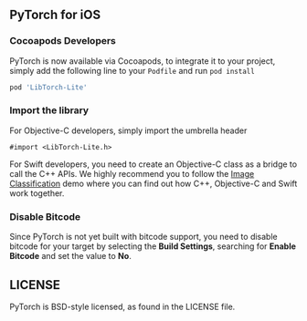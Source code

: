 ## PyTorch for iOS

### Cocoapods Developers

PyTorch is now available via Cocoapods, to integrate it to your project, simply add the following line to your `Podfile` and run `pod install`

```ruby
pod 'LibTorch-Lite'
```

### Import the library

For Objective-C developers, simply import the umbrella header

```
#import <LibTorch-Lite.h>
```

For Swift developers, you need to create an Objective-C class as a bridge to call the C++ APIs. We highly recommend you to follow the [Image Classification](https://github.com/pytorch/ios-demo-app/tree/master/PyTorchDemo) demo where you can find out how C++, Objective-C and Swift work together.

### Disable Bitcode

Since PyTorch is not yet built with bitcode support, you need to disable bitcode for your target by selecting the **Build Settings**, searching for **Enable Bitcode** and set the value to **No**.

## LICENSE

PyTorch is BSD-style licensed, as found in the LICENSE file.
